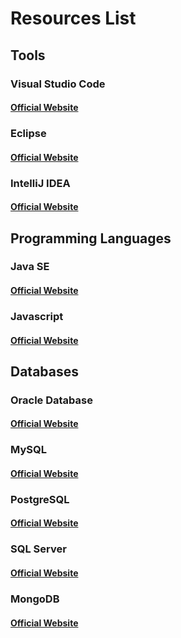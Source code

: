 # Resources List
## Tools
### Visual Studio Code
#### [Official Website](https://code.visualstudio.com/)
### Eclipse
#### [Official Website](https://www.eclipse.org/)
### IntelliJ IDEA
#### [Official Website](https://www.jetbrains.com/idea/)
## Programming Languages
### Java SE
#### [Official Website](https://www.oracle.com/technetwork/java/javase/overview/index.html)
### Javascript
#### [Official Website](https://developer.mozilla.org/en-US/docs/Web/JavaScript)
## Databases
### Oracle Database
#### [Official Website](https://www.oracle.com/database/)
### MySQL
#### [Official Website](https://www.mysql.com/)
### PostgreSQL
#### [Official Website](https://www.postgresql.org/)
### SQL Server
#### [Official Website](https://www.microsoft.com/en-gb/sql-server/)
### MongoDB
#### [Official Website](https://www.mongodb.com/)
